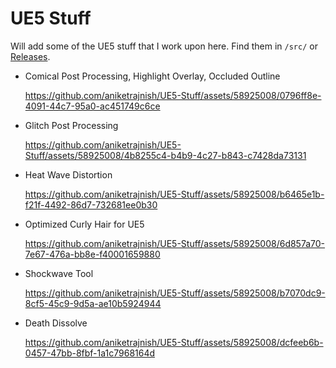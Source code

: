 # UE5 Stuff
 Will add some of the UE5 stuff that I work upon here. Find them in `/src/` or [Releases](https://github.com/aniketrajnish/UE5-Stuff/releases/tag/v001).

 * Comical Post Processing, Highlight Overlay, Occluded Outline

   https://github.com/aniketrajnish/UE5-Stuff/assets/58925008/0796ff8e-4091-44c7-95a0-ac451749c6ce

* Glitch Post Processing

  https://github.com/aniketrajnish/UE5-Stuff/assets/58925008/4b8255c4-b4b9-4c27-b843-c7428da73131

* Heat Wave Distortion

  https://github.com/aniketrajnish/UE5-Stuff/assets/58925008/b6465e1b-f21f-4492-86d7-732681ee0b30

* Optimized Curly Hair for UE5

  https://github.com/aniketrajnish/UE5-Stuff/assets/58925008/6d857a70-7e67-476a-bb8e-f40001659880

* Shockwave Tool

  https://github.com/aniketrajnish/UE5-Stuff/assets/58925008/b7070dc9-8cf5-45c9-9d5a-ae10b5924944

* Death Dissolve

  https://github.com/aniketrajnish/UE5-Stuff/assets/58925008/dcfeeb6b-0457-47bb-8fbf-1a1c7968164d

